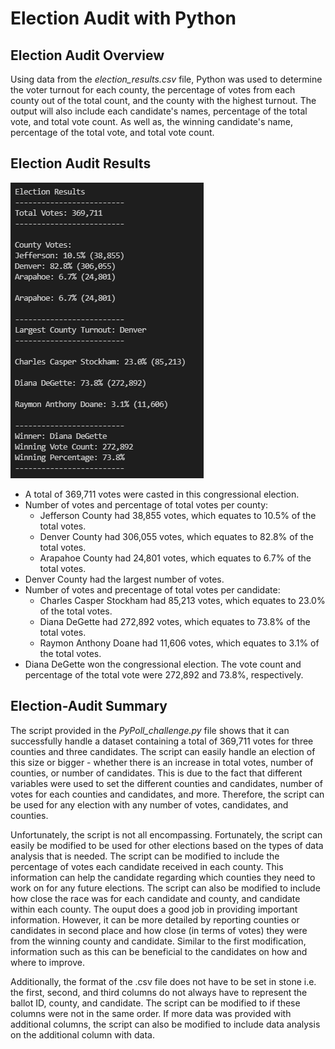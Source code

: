 # Election Audit with Python

## Election Audit Overview
Using data from the *election_results.csv* file, Python was used to determine the voter turnout for each county, the percentage of votes from each county out of the total count, and the county with the highest turnout. The output will also include each candidate's names, percentage of the total vote, and total vote count. As well as, the winning candidate's name, percentage of the total vote, and total vote count. 

## Election Audit Results
![Election Results](Resources/ElectionResults_Terminal.png)

- A total of 369,711 votes were casted in this congressional election. 
- Number of votes and percentage of total votes per county:
	- Jefferson County had 38,855 votes, which equates to 10.5% of the total votes.
	- Denver County had 306,055 votes, which equates to 82.8% of the total votes.
	- Arapahoe County had 24,801 votes, which equates to 6.7% of the total votes.
- Denver County had the largest number of votes.
- Number of votes and precentage of total votes per candidate:
	- Charles Casper Stockham had 85,213 votes, which equates to 23.0% of the total votes. 
	- Diana DeGette had 272,892 votes, which equates to 73.8% of the total votes.
	- Raymon Anthony Doane had 11,606 votes, which equates to 3.1% of the total votes.
- Diana DeGette won the congressional election. The vote count and percentage of the total vote were 272,892 and 73.8%, respectively. 

## Election-Audit Summary
The script provided in the *PyPoll_challenge.py* file shows that it can successfully handle a dataset containing a total of 369,711 votes for three counties and three candidates. The script can easily handle an election of this size or bigger - whether there is an increase in total votes, number of counties, or number of candidates. This is due to the fact that different variables were used to set the different counties and candidates, number of votes for each counties and candidates, and more. Therefore, the script can be used for any election with any number of votes, candidates, and counties. 

Unfortunately, the script is not all encompassing. Fortunately, the script can easily be modified to be used for other elections based on the types of data analysis that is needed. The script can be modified to include the percentage of votes each candidate received in each county. This information can help the candidate regarding which counties they need to work on for any future elections. The script can also be modified to include how close the race was for each candidate and county, and candidate within each county. The ouput does a good job in providing important information. However, it can be more detailed by reporting counties or candidates in second place and how close (in terms of votes) they were from the winning county and candidate. Similar to the first modification, information such as this can be beneficial to the candidates on how and where to improve. 

Additionally, the format of the .csv file does not have to be set in stone i.e. the first, second, and third columns do not always have to represent the ballot ID, county, and candidate. The script can be modified to if these columns were not in the same order. If more data was provided with additional columns, the script can also be modified to include data analysis on the additional column with data. 